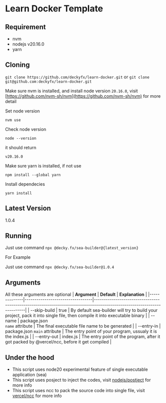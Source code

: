 # Learn Docker Template

## Requirement

- nvm
- nodejs v20.16.0
- yarn

## Cloning

`git clone https://github.com/deckyfx/learn-docker.git`
or `git clone git@github.com:deckyfx/learn-docker.git`

Make sure nvm is installed, and install node version `20.16.0`, visit [https://github.com/nvm-sh/nvm](https://github.com/nvm-sh/nvm) for more detail

Set node version

`nvm use`

Check node version

`node --version`

it should return

`v20.16.0`

Make sure yarn is installed, if not use

`npm install --global yarn`

Install dependecies

`yarn install`

## Latest Version

1.0.4

## Running

Just use command `npx @decky.fx/sea-builder@{latest_version}`

For Example

Just use command `npx @decky.fx/sea-builder@1.0.4`

## Arguments

All these arguments are optional
| **Argument** | **Default**                      | **Explanation**                                                                                                         |
|--------------|----------------------------------|-------------------------------------------------------------------------------------------------------------------------|
| --skip-build | true                             | By default sea-builder will try to build your project, pack it into single file, then compile it into executable binary |
| --name       | package.json<br>`name` attribute | The final executable file name to be generated                                                                          |
| --entry-in   | package.json `main` attribute    | The entry point of your program, ussualy it is the index.js                                                             |
| --entry-out  | index.js                         | The entry point of the program, after it got packed by @vercel/ncc, before it get compiled                                                          |


## Under the hood
- This script uses node20 experimental feature of single executable application (sea)
- This script uses posject to inject the codes, visit [nodejs/postject](https://github.com/nodejs/postject) for more info
- This script uses ncc to pack the source code into single file, visit [vercel/ncc](https://github.com/vercel/ncc) for more info